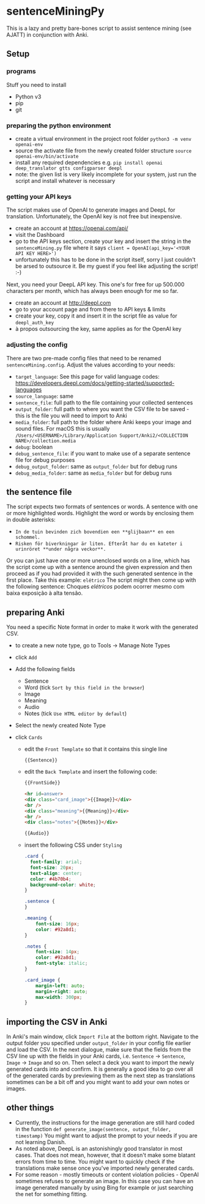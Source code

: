 # sentenceMiningPy
This is a lazy and pretty bare-bones script to assist sentence mining (see AJATT) in conjunction with Anki.

## Setup

### programs

Stuff you need to install
* Python v3
* pip
* git

### preparing the python environment
* create a virtual environment in the project root folder ```python3 -m venv openai-env```
* source the activate file from the newly created folder structure ```source openai-env/bin/activate```
* install any required dependencies e.g. ```pip install openai deep_translator gtts configparser deepl```
* note: the given list is very likely incomplete for your system, just run the script and install whatever is necessary

### getting your API keys
The script makes use of OpenAI to generate images and DeepL for translation. Unfortunately, the OpenAI key is not free but inexpensive.
* create an account at https://openai.com/api/
* visit the Dashboard
* go to the API keys section, create your key and insert the string in the ```sentenceMining.py``` file where it says ```client = OpenAI(api_key='<YOUR API KEY HERE>')```
* unfortunately this has to be done in the script itself, sorry I just couldn't be arsed to outsource it. Be my guest if you feel like adjusting the script! :-)

Next, you need your DeepL API key. This one's for free for up 500.000 characters per month, which has always been enough for me so far.
* create an account at http://deepl.com
* go to your account page and from there to API keys & limits
* create your key, copy it and insert it in the script file as value for ```deepl_auth_key```
* à propos outsourcing the key, same applies as for the OpenAI key

### adjusting the config
There are two pre-made config files that need to be renamed ```sentenceMining.config```. 
Adjust the values according to your needs:
* ```target_language```: See this page for valid language codes: https://developers.deepl.com/docs/getting-started/supported-languages
* ```source_language```: same
* ```sentence_file```: full path to the file containing your collected sentences
* ```output_folder```: full path to where you want the CSV file to be saved - this is the file you will need to import to Anki
* ```media_folder```: full path to the folder where Anki keeps your image and sound files. For macOS this is usually ```/Users/<USERNAME>/Library/Application Support/Anki2/<COLLECTION NAME>/collection.media```
* ```debug```: boolean
* ```debug_sentence_file```: if you want to make use of a separate sentence file for debug purposes
* ```debug_output_folder```: same as ```output_folder``` but for debug runs
* ```debug_media_folder```: same as ```media_folder``` but for debug runs

## the sentence file
The script expects two formats of sentences or words.
A sentence with one or more highlighted words. Highlight the word or words by enclosing them in double asterisks:
* ```In de tuin bevinden zich bovendien een **glijbaan** en een schommel.```
* ```Risken för biverkningar är liten. Efteråt har du en kateter i urinröret **under några veckor**.```

Or you can just have one or more unenclosed words on a line, which has the script come up with a sentence around the given expression and then proceed as if you had provided it with the such generated sentence in the first place. Take this example:
```elétrico```
The script might then come up with the following sentence: Choques *elétricos* podem ocorrer mesmo com baixa exposição à alta tensão.

## preparing Anki
You need a specific Note format in order to make it work with the generated CSV.
* to create a new note type, go to Tools -> Manage Note Types
* click ```Add```
* Add the following fields
  - Sentence
  - Word (tick ```Sort by this field in the browser```)
  - Image
  - Meaning
  - Audio
  - Notes (tick ```Use HTML editor by default```)
 
* Select the newly created Note Type
* click ```Cards```
  - edit the ```Front Template``` so that it contains this single line
    ```
    {{Sentence}}
    ```
  - edit the ```Back Template``` and insert the following code:
    ```html
    {{FrontSide}}

    <hr id=answer>
    <div class="card_image">{{Image}}</div>
    <br />
    <div class="meaning">{{Meaning}}</div>
    <br />
    <div class="notes">{{Notes}}</div>

    {{Audio}}
    ```
  - insert the following CSS under ```Styling```
    ```css
    .card {
      font-family: arial;
      font-size: 20px;
      text-align: center;
      color: #4b70b4;
      background-color: white;
    }
    
    .sentence {
    }
    
    .meaning {
    	font-size: 16px;
    	color: #92a8d1;
    }
    
    .notes {
    	font-size: 14px;
    	color: #92a8d1;
    	font-style: italic;
    }

    .card_image {
    	margin-left: auto;
    	margin-right: auto;
    	max-width: 300px;
    }
    ```

## importing the CSV in Anki
In Anki's main window, click ```Import File``` at the bottom right. Navigate to the output folder you specified under ```output_folder``` in your config file earlier and load the CSV. In the next dialogue, make sure that the fields from the CSV line up with the fields in your Anki cards, i.e. ```Sentence``` -> ```Sentence```, ```Image``` -> ```Image``` and so on. Then select a deck you want to import the newly generated cards into and confirm.
It is generally a good idea to go over all of the generated cards by previewing them as the next step as translations sometimes can be a bit off and you might want to add your own notes or images.

## other things
* Currently, the instructions for the image generation are still hard coded in the function ```def generate_image(sentence, output_folder, timestamp)``` You might want to adjust the prompt to your needs if you are not learning Danish.
* As noted above, DeepL is an astonishingly good translator in most cases. That does not mean, however, that it doesn't make some blatant errors from time to time. You might want to quickly check if the translations make sense once you've imported newly generated cards.
* For some reason - mostly timeouts or content violation policies - OpenAI sometimes refuses to generate an image. In this case you can have an image generated manually by using Bing for example or just searching the net for something fitting.
